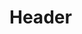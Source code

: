 <!-- TITLE: IA Test Player - User Manual V 1 0 -->
<!-- SUBTITLE: A quick summary of User Manual V 1 0 -->

# Header